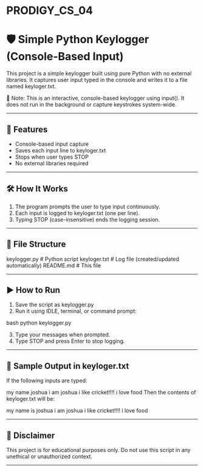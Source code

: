 # PRODIGY_CS_04
# 🛡 Simple Python Keylogger (Console-Based Input)

This project is a simple keylogger built using pure Python with no external libraries. It captures user input typed in the console and writes it to a file named keyloger.txt.

📝 Note: This is an interactive, console-based keylogger using input(). It does not run in the background or capture keystrokes system-wide.

---

## 📌 Features

- Console-based input capture
- Saves each input line to keyloger.txt
- Stops when user types STOP
- No external libraries required

---

## 🛠 How It Works

1. The program prompts the user to type input continuously.
2. Each input is logged to keyloger.txt (one per line).
3. Typing STOP (case-insensitive) ends the logging session.

---

## 📂 File Structure


keylogger.py      # Python script
keyloger.txt      # Log file (created/updated automatically)
README.md         # This file


---

## ▶ How to Run

1. Save the script as keylogger.py
2. Run it using IDLE, terminal, or command prompt:

bash
python keylogger.py


3. Type your messages when prompted.
4. Type STOP and press Enter to stop logging.

---

## 📄 Sample Output in keyloger.txt

If the following inputs are typed:

my name joshua
i am joshua
i like cricket!!!!
i love food
Then the contents of keyloger.txt will be:


my name is joshua
i am joshua
i like cricket!!!!
i love food

---

## 🚫 Disclaimer

This project is for educational purposes only. Do not use this script in any unethical or unauthorized context.

---
